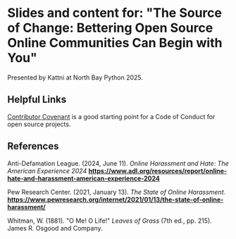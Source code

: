 # Slides and content for: "The Source of Change: Bettering Open Source Online Communities Can Begin with You"
Presented by Kattni at North Bay Python 2025. 

## Helpful Links

[Contributor Covenant](https://www.contributor-covenant.org/) is a good starting point for a Code of Conduct for open source projects.

## References
Anti-Defamation League. (2024, June 11). _Online Harassment and Hate: The American Experience 2024_ **https://www.adl.org/resources/report/online-hate-and-harassment-american-experience-2024**

Pew Research Center. (2021, January 13). _The State of Online Harassment._ **https://www.pewresearch.org/internet/2021/01/13/the-state-of-online-harassment/**

Whitman, W. (1881). "O Me! O Life!" _Leaves of Grass_ (7th ed., pp. 215). James R. Osgood and Company.
